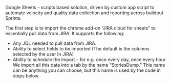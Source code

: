 Google Sheets - scripts based solution, driven by custom app script to automate velocity and quality data collection and reporting across buildout Sprints.

The first step is to import the chrome add-on “JIRA cloud for sheets” to essentially pull data from JIRA. It supports the following:
- Any JQL needed to pull data from JIRA.
- Ability to select fields to be imported (The default is the columns selected by the user In JIRA)
- Ability to schedule the import – for e.g. once every day, once every hour We import all this data into a tab by the name “StoriesDump.” This name can be anything you can choose,
  but this name is used by the code in steps below.
